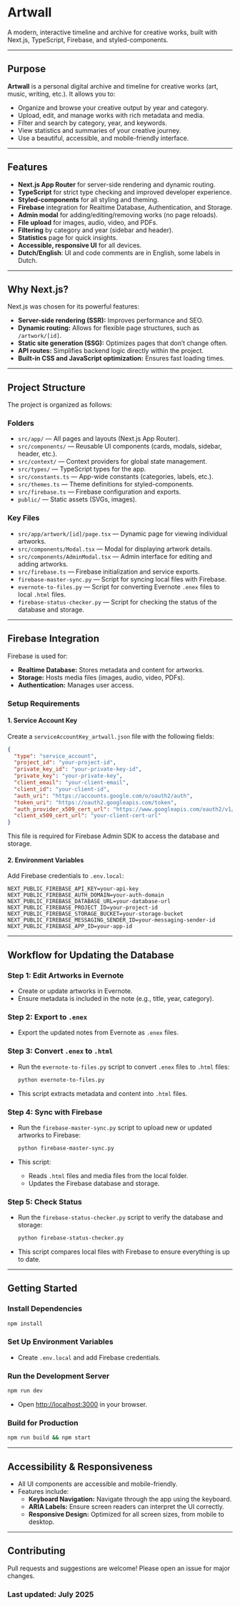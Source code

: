 # Artwall

A modern, interactive timeline and archive for creative works, built with Next.js, TypeScript, Firebase, and styled-components.

---

## Purpose

**Artwall** is a personal digital archive and timeline for creative works (art, music, writing, etc.). It allows you to:

- Organize and browse your creative output by year and category.
- Upload, edit, and manage works with rich metadata and media.
- Filter and search by category, year, and keywords.
- View statistics and summaries of your creative journey.
- Use a beautiful, accessible, and mobile-friendly interface.

---

## Features

- **Next.js App Router** for server-side rendering and dynamic routing.
- **TypeScript** for strict type checking and improved developer experience.
- **Styled-components** for all styling and theming.
- **Firebase** integration for Realtime Database, Authentication, and Storage.
- **Admin modal** for adding/editing/removing works (no page reloads).
- **File upload** for images, audio, video, and PDFs.
- **Filtering** by category and year (sidebar and header).
- **Statistics** page for quick insights.
- **Accessible, responsive UI** for all devices.
- **Dutch/English**: UI and code comments are in English, some labels in Dutch.

---

## Why Next.js?

Next.js was chosen for its powerful features:

- **Server-side rendering (SSR):** Improves performance and SEO.
- **Dynamic routing:** Allows for flexible page structures, such as `/artwork/[id]`.
- **Static site generation (SSG):** Optimizes pages that don’t change often.
- **API routes:** Simplifies backend logic directly within the project.
- **Built-in CSS and JavaScript optimization:** Ensures fast loading times.

---

## Project Structure

The project is organized as follows:

### **Folders**

- `src/app/` — All pages and layouts (Next.js App Router).
- `src/components/` — Reusable UI components (cards, modals, sidebar, header, etc.).
- `src/context/` — Context providers for global state management.
- `src/types/` — TypeScript types for the app.
- `src/constants.ts` — App-wide constants (categories, labels, etc.).
- `src/themes.ts` — Theme definitions for styled-components.
- `src/firebase.ts` — Firebase configuration and exports.
- `public/` — Static assets (SVGs, images).

### **Key Files**

- `src/app/artwork/[id]/page.tsx` — Dynamic page for viewing individual artworks.
- `src/components/Modal.tsx` — Modal for displaying artwork details.
- `src/components/AdminModal.tsx` — Admin interface for editing and adding artworks.
- `src/firebase.ts` — Firebase initialization and service exports.
- `firebase-master-sync.py` — Script for syncing local files with Firebase.
- `evernote-to-files.py` — Script for converting Evernote `.enex` files to local `.html` files.
- `firebase-status-checker.py` — Script for checking the status of the database and storage.

---

## Firebase Integration

Firebase is used for:

- **Realtime Database:** Stores metadata and content for artworks.
- **Storage:** Hosts media files (images, audio, video, PDFs).
- **Authentication:** Manages user access.

### **Setup Requirements**

#### **1. Service Account Key**

Create a `serviceAccountKey_artwall.json` file with the following fields:

```json
{
  "type": "service_account",
  "project_id": "your-project-id",
  "private_key_id": "your-private-key-id",
  "private_key": "your-private-key",
  "client_email": "your-client-email",
  "client_id": "your-client-id",
  "auth_uri": "https://accounts.google.com/o/oauth2/auth",
  "token_uri": "https://oauth2.googleapis.com/token",
  "auth_provider_x509_cert_url": "https://www.googleapis.com/oauth2/v1/certs",
  "client_x509_cert_url": "your-client-cert-url"
}
```

This file is required for Firebase Admin SDK to access the database and storage.

#### **2. Environment Variables**

Add Firebase credentials to `.env.local`:

```env
NEXT_PUBLIC_FIREBASE_API_KEY=your-api-key
NEXT_PUBLIC_FIREBASE_AUTH_DOMAIN=your-auth-domain
NEXT_PUBLIC_FIREBASE_DATABASE_URL=your-database-url
NEXT_PUBLIC_FIREBASE_PROJECT_ID=your-project-id
NEXT_PUBLIC_FIREBASE_STORAGE_BUCKET=your-storage-bucket
NEXT_PUBLIC_FIREBASE_MESSAGING_SENDER_ID=your-messaging-sender-id
NEXT_PUBLIC_FIREBASE_APP_ID=your-app-id
```

---

## Workflow for Updating the Database

### **Step 1: Edit Artworks in Evernote**

- Create or update artworks in Evernote.
- Ensure metadata is included in the note (e.g., title, year, category).

### **Step 2: Export to `.enex`**

- Export the updated notes from Evernote as `.enex` files.

### **Step 3: Convert `.enex` to `.html`**

- Run the `evernote-to-files.py` script to convert `.enex` files to `.html` files:

  ```bash
  python evernote-to-files.py
  ```

- This script extracts metadata and content into `.html` files.

### **Step 4: Sync with Firebase**

- Run the `firebase-master-sync.py` script to upload new or updated artworks to Firebase:

  ```bash
  python firebase-master-sync.py
  ```

- This script:
  - Reads `.html` files and media files from the local folder.
  - Updates the Firebase database and storage.

### **Step 5: Check Status**

- Run the `firebase-status-checker.py` script to verify the database and storage:

  ```bash
  python firebase-status-checker.py
  ```

- This script compares local files with Firebase to ensure everything is up to date.

---

## Getting Started

### **Install Dependencies**

```bash
npm install
```

### **Set Up Environment Variables**

- Create `.env.local` and add Firebase credentials.

### **Run the Development Server**

```bash
npm run dev
```

- Open [http://localhost:3000](http://localhost:3000) in your browser.

### **Build for Production**

```bash
npm run build && npm start
```

---

## Accessibility & Responsiveness

- All UI components are accessible and mobile-friendly.
- Features include:
  - **Keyboard Navigation:** Navigate through the app using the keyboard.
  - **ARIA Labels:** Ensure screen readers can interpret the UI correctly.
  - **Responsive Design:** Optimized for all screen sizes, from mobile to desktop.

---

## Contributing

Pull requests and suggestions are welcome! Please open an issue for major changes.

### Last updated: July 2025
